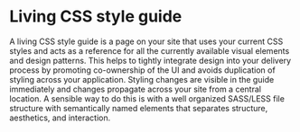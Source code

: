 # Living CSS style guide

A living CSS style guide is a page on your site that uses your current CSS styles and acts as a reference for all the currently available visual elements and design patterns. This helps to tightly integrate design into your delivery process by promoting co-ownership of the UI and avoids duplication of styling across your application. Styling changes are visible in the guide immediately and changes propagate across your site from a central location. A sensible way to do this is with a well organized SASS/LESS file structure with semantically named elements that separates structure, aesthetics, and interaction.
